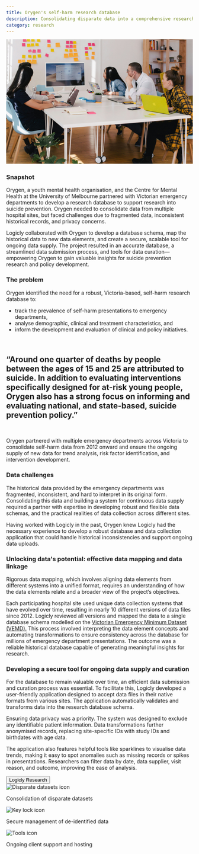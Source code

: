```yaml
---
title: Orygen's self-harm research database 
description: Consolidating disparate data into a comprehensive research database
category: research
---
```


<div class="grid grid-cols-12 gap-0 lg:gap-8">

<div class="col-span-12 project-images">
  <div class="grid grid-cols-12">
    <div class="col-span-12">
    <img src="/Projects/Images/16_Orygen_self_harm/16_Orygen.jpg" alt="Photo of work team looking at a big screen together" />
    </div>
  </div>
</div>


<div class="col-span-12 lg:col-span-9 project-text lg:order-last">
<div>

### Snapshot
Orygen, a youth mental health organisation, and the Centre for Mental Health at the University of Melbourne partnered with Victorian emergency departments to develop a research database to support research into suicide prevention. Orygen needed to consolidate data from multiple hospital sites, but faced challenges due to fragmented data, inconsistent historical records, and privacy concerns. 

Logicly collaborated with Orygen to develop a database schema, map the historical data to new data elements, and create a secure, scalable tool for ongoing data supply. The project resulted in an accurate database, a streamlined data submission process, and tools for data curation—empowering Orygen to gain valuable insights for suicide prevention research and policy development.

### The problem
Orygen identified the need for a robust, Victoria-based, self-harm research database to:
<div class="blog-text-list">
    <ul>
        <li>track the prevalence of self-harm presentations to emergency departments,</li>
        <li>analyse demographic, clinical and treatment characteristics, and</li>
        <li>inform the development and evaluation of clinical and policy initiatives.</li>
    </ul>
    </br>
</div>

<div class="px-0 xl:px-0">
    <div class="text-center text-logiclytheme3">
        <h2 class="text-lg font-semibold">“Around one quarter of deaths by people between the ages of 15 and 25 are attributed to suicide. In addition to evaluating interventions specifically designed for at-risk young people, Orygen also has a strong focus on informing and evaluating national, and state-based, suicide prevention policy.”</h2>
    </div>
    </br>
</div>

Orygen partnered with multiple emergency departments across Victoria to consolidate self-harm data from 2012 onward and ensure the ongoing supply of new data for trend analysis, risk factor identification, and intervention development.

### Data challenges

The historical data provided by the emergency departments was fragmented, inconsistent, and hard to interpret in its original form. Consolidating this data and building a system for continuous data supply required a partner with expertise in developing robust and flexible data schemas, and the practical realities of data collection across different sites.

Having worked with Logicly in the past, Orygen knew Logicly had the necessary experience to develop a robust database and data collection application that could handle historical inconsistencies and support ongoing data uploads.

### Unlocking data's potential: effective data mapping and data linkage

Rigorous data mapping, which involves aligning data elements from different systems into a unified format, requires an understanding of how the data elements relate and a broader view of the project’s objectives. 

Each participating hospital site used unique data collection systems that have evolved over time, resulting in nearly 10 different versions of data files since 2012. Logicly reviewed all versions and mapped the data to a single database schema modelled on the <a href="https://www.tmr.qld.gov.au/">Victorian Emergency Minimum Dataset (VEMD).</a> This process involved interpreting the data element concepts and automating transformations to ensure consistency across the database for millions of emergency department presentations. The outcome was a reliable historical database capable of generating meaningful insights for research.

### Developing a secure tool for ongoing data supply and curation

For the database to remain valuable over time, an efficient data submission and curation process was essential. To facilitate this, Logicly developed a user-friendly application designed to accept data files in their native formats from various sites. The application automatically validates and transforms data into the research database schema.

Ensuring data privacy was a priority. The system was designed to exclude any identifiable patient information. Data transformations further anonymised records, replacing site-specific IDs with study IDs and birthdates with age data.

The application also features helpful tools like sparklines to visualise data trends, making it easy to spot anomalies such as missing records or spikes in presentations. Researchers can filter data by date, data supplier, visit reason, and outcome, improving the ease of analysis.

<a href="/research" class="block w-48 h-12 my-5 font-medium text-center text-white tt-lc bg-logiclyorange hover:bg-logiclyhover">
  <button class="w-full h-full">Logicly Research</button>
</a>

</div>
</div>


<div class="col-span-12 lg:col-span-3 icons-sidebar">
<div>
<img src="/Projects/Icons/10_Outcome_Measures_Self_Service_System_(OMSSS)/Collection_of_large_detailed_data_sets.svg" alt="Disparate datasets icon" />

Consolidation of disparate datasets
</div>

<div>
<img src="/Projects/Icons/2_UoM_Centre_for_mental_health/Secure_management_of_deidentified_data.svg" alt="Key lock icon" />

Secure management of de-identified data
</div>

<div class="icons-sidebar-last">
<img src="/Projects/Icons/3_UoM_Medical_School’s_Department_of_General_Practice/Ongoing_client_support_and_hosting.svg" alt="Tools icon" />

Ongoing client support and hosting
</div>
</div>

</div>
